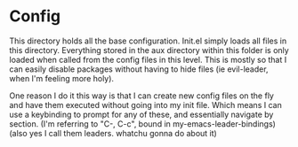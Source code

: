 # Config

This directory holds all the base configuration. Init.el simply loads all files in this directory. Everything stored in the aux directory within this folder is only loaded when called from the config files in this level. This is mostly so that I can easily disable packages without having to hide files (ie evil-leader, when I'm feeling more holy).

One reason I do it this way is that I can create new config files on the fly and have them executed without going into my init file. Which means I can use a keybinding to prompt for any of these, and essentially navigate by section. (I'm referring to "C-, C-c", bound in my-emacs-leader-bindings) (also yes I call them leaders. whatchu gonna do about it)